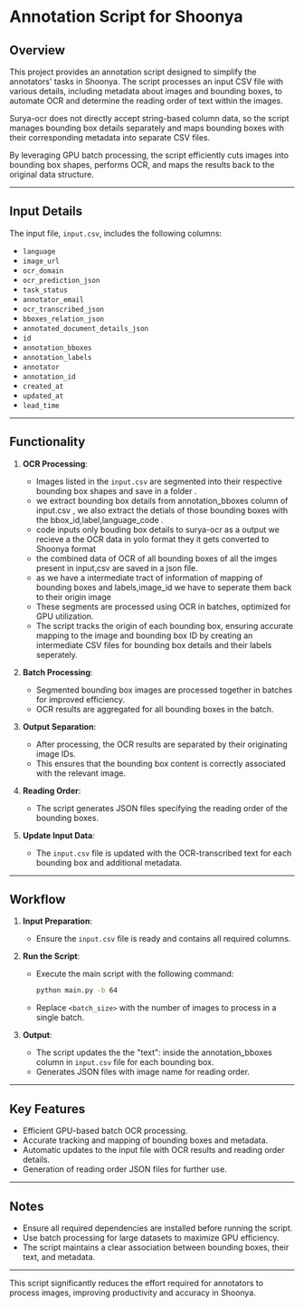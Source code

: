 # Annotation Script for Shoonya

## Overview

This project provides an annotation script designed to simplify the annotators' tasks in Shoonya. The script processes an input CSV file with various details, including metadata about images and bounding boxes, to automate OCR and determine the reading order of text within the images. 

Surya-ocr does not directly accept string-based column data, so the script manages bounding box details separately and maps bounding boxes with their corresponding metadata into separate CSV files. 

By leveraging GPU batch processing, the script efficiently cuts images into bounding box shapes, performs OCR, and maps the results back to the original data structure.

---

## Input Details

The input file, `input.csv`, includes the following columns:
- `language`
- `image_url`
- `ocr_domain`
- `ocr_prediction_json`
- `task_status`
- `annotator_email`
- `ocr_transcribed_json`
- `bboxes_relation_json`
- `annotated_document_details_json`
- `id`
- `annotation_bboxes`
- `annotation_labels`
- `annotator`
- `annotation_id`
- `created_at`
- `updated_at`
- `lead_time`

---

## Functionality

1. **OCR Processing**:
   - Images listed in the `input.csv` are segmented into their respective bounding box shapes and save in a folder .
   - we extract bounding box details from annotation_bboxes column of input.csv , we also extract the detials of those bounding boxes with the bbox_id,label,language_code .
   - code inputs only bouding box details to surya-ocr as a output we recieve a the OCR data in yolo format they it gets converted to Shoonya format
   - the combined data of OCR of all bounding boxes of all the imges present in input,csv are saved in a json file.
   - as we have a intermediate tract of information of mapping of bounding boxes and labels,image_id we have to seperate them back to their origin image
   - These segments are processed using OCR in batches, optimized for GPU utilization.
   - The script tracks the origin of each bounding box, ensuring accurate mapping to the image and bounding box ID by creating an intermediate CSV files for bounding box details and their labels seperately.

2. **Batch Processing**:
   - Segmented bounding box images are processed together in batches for improved efficiency.
   - OCR results are aggregated for all bounding boxes in the batch.

3. **Output Separation**:
   - After processing, the OCR results are separated by their originating image IDs.
   - This ensures that the bounding box content is correctly associated with the relevant image.

4. **Reading Order**:
   - The script generates JSON files specifying the reading order of the bounding boxes.

5. **Update Input Data**:
   - The `input.csv` file is updated with the OCR-transcribed text for each bounding box and additional metadata.

---

## Workflow

1. **Input Preparation**:
   - Ensure the `input.csv` file is ready and contains all required columns.

2. **Run the Script**:
   - Execute the main script with the following command:
     ```bash
     python main.py -b 64
     ```
   - Replace `<batch_size>` with the number of images to process in a single batch.

3. **Output**:
   - The script updates the the "text": inside the annotation_bboxes column in  `input.csv` file for each bounding box.
   - Generates JSON files with image name for reading order.

---

## Key Features

- Efficient GPU-based batch OCR processing.
- Accurate tracking and mapping of bounding boxes and metadata.
- Automatic updates to the input file with OCR results and reading order details.
- Generation of reading order JSON files for further use.

---

## Notes

- Ensure all required dependencies are installed before running the script.
- Use batch processing for large datasets to maximize GPU efficiency.
- The script maintains a clear association between bounding boxes, their text, and metadata.

---

This script significantly reduces the effort required for annotators to process images, improving productivity and accuracy in Shoonya.
